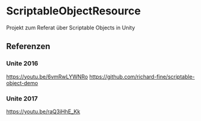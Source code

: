 # ScriptableObjectResource

Projekt zum Referat über Scriptable Objects in Unity

## Referenzen

### Unite 2016
https://youtu.be/6vmRwLYWNRo
https://github.com/richard-fine/scriptable-object-demo

### Unite 2017
https://youtu.be/raQ3iHhE_Kk
